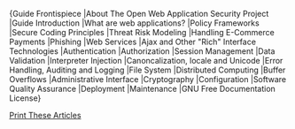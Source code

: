 {Guide Frontispiece |About The Open Web Application Security Project
|Guide Introduction |What are web applications? |Policy Frameworks
|Secure Coding Principles |Threat Risk Modeling |Handling E-Commerce
Payments |Phishing |Web Services |Ajax and Other "Rich" Interface
Technologies |Authentication |Authorization |Session Management |Data
Validation |Interpreter Injection |Canoncalization, locale and Unicode
|Error Handling, Auditing and Logging |File System |Distributed
Computing |Buffer Overflows |Administrative Interface |Cryptography
|Configuration |Software Quality Assurance |Deployment |Maintenance |GNU
Free Documentation License}

[Print These
Articles](http://www.owasp.org/index.php?title=PDF_Test3&format=PDF)